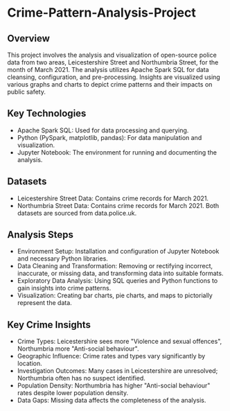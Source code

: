 # Crime-Pattern-Analysis-Project
## Overview
This project involves the analysis and visualization of open-source police data from two areas, Leicestershire Street and Northumbria Street, for the month of March 2021. The analysis utilizes Apache Spark SQL for data cleansing, configuration, and pre-processing. Insights are visualized using various graphs and charts to depict crime patterns and their impacts on public safety.

## Key Technologies
* Apache Spark SQL: Used for data processing and querying.
* Python (PySpark, matplotlib, pandas): For data manipulation and visualization.
* Jupyter Notebook: The environment for running and documenting the analysis.
  
## Datasets
* Leicestershire Street Data: Contains crime records for March 2021.
* Northumbria Street Data: Contains crime records for March 2021.
Both datasets are sourced from data.police.uk.

## Analysis Steps
* Environment Setup: Installation and configuration of Jupyter Notebook and necessary Python libraries.
* Data Cleaning and Transformation: Removing or rectifying incorrect, inaccurate, or missing data, and transforming data into suitable formats.
* Exploratory Data Analysis: Using SQL queries and Python functions to gain insights into crime patterns.
* Visualization: Creating bar charts, pie charts, and maps to pictorially represent the data.

## Key Crime Insights
* Crime Types: Leicestershire sees more "Violence and sexual offences", Northumbria more "Anti-social behaviour".
* Geographic Influence: Crime rates and types vary significantly by location.
* Investigation Outcomes: Many cases in Leicestershire are unresolved; Northumbria often has no suspect identified.
* Population Density: Northumbria has higher "Anti-social behaviour" rates despite lower population density.
* Data Gaps: Missing data affects the completeness of the analysis.
